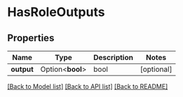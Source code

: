 # HasRoleOutputs

## Properties

Name | Type | Description | Notes
------------ | ------------- | ------------- | -------------
**output** | Option<**bool**> | bool | [optional]

[[Back to Model list]](../README.md#documentation-for-models) [[Back to API list]](../README.md#documentation-for-api-endpoints) [[Back to README]](../README.md)


